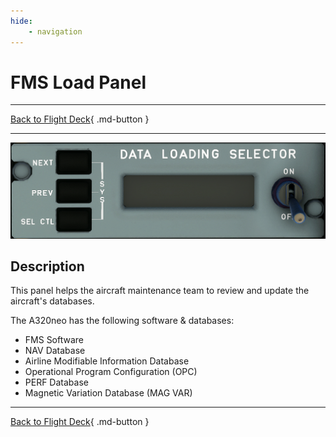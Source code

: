 ```yaml
---
hide:
    - navigation
---
```


# FMS Load Panel

---

[Back to Flight Deck](../flight-deck.md){ .md-button }

---

![FMS Load Panel](../../assets/a32nx-briefing/overhead-aft-panel/FMS-Load.png "FMS Load Panel")

## Description

This panel helps the aircraft maintenance team to review and update the aircraft's databases.

The A320neo has the following software & databases:

- FMS Software
- NAV Database
- Airline Modifiable Information Database
- Operational Program Configuration (OPC)
- PERF Database
- Magnetic Variation Database (MAG VAR)

---

[Back to Flight Deck](../flight-deck.md){ .md-button }

